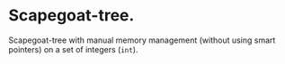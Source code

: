 # Scapegoat-tree.

Scapegoat-tree  with manual memory management (without using smart pointers) on a set of integers (`int`). 
